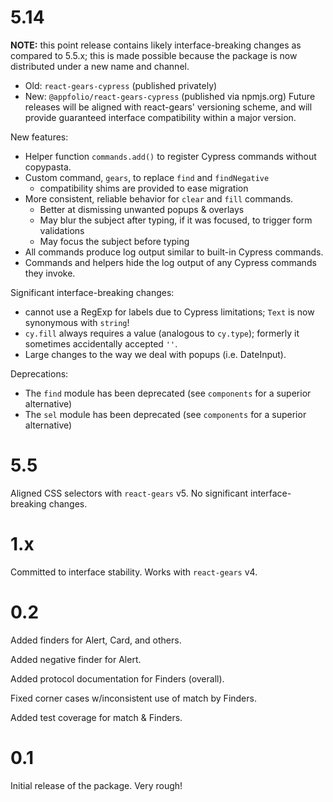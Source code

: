 5.14
===

**NOTE:** this point release contains likely interface-breaking changes
as compared to 5.5.x; this is made possible because the package is now
distributed under a new name and channel.
  - Old: `react-gears-cypress` (published privately)
  - New: `@appfolio/react-gears-cypress` (published via npmjs.org)
Future releases will be aligned with react-gears' versioning scheme, and will provide guaranteed interface compatibility within a major version.

New features:
- Helper function `commands.add()` to register Cypress commands without copypasta.
- Custom command, `gears`, to replace `find` and `findNegative`
   - compatibility shims are provided to ease migration
- More consistent, reliable behavior for `clear` and `fill` commands.
   - Better at dismissing unwanted popups & overlays
   - May blur the subject after typing, if it was focused, to trigger
     form validations
   - May focus the subject before typing
- All commands produce log output similar to built-in Cypress commands.
- Commands and helpers hide the log output of any Cypress commands they invoke.

Significant interface-breaking changes:
- cannot use a RegExp for labels due to Cypress limitations; `Text` is now synonymous with `string`!
- `cy.fill` always requires a value (analogous to `cy.type`); formerly it sometimes accidentally accepted `''`.
- Large changes to the way we deal with popups (i.e. DateInput).

Deprecations:
- The `find` module has been deprecated (see `components` for a superior alternative)
- The `sel` module has been deprecated (see `components` for a superior alternative)

5.5
===

Aligned CSS selectors with `react-gears` v5. No significant interface-breaking changes.

1.x
===

Committed to interface stability. Works with `react-gears` v4.

0.2
===

Added finders for Alert, Card, and others.

Added negative finder for Alert.

Added protocol documentation for Finders (overall).

Fixed corner cases w/inconsistent use of match by Finders.

Added test coverage for match & Finders.

0.1
===

Initial release of the package. Very rough!
